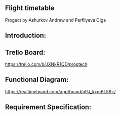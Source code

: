 ## Flight timetable
Progect by Ashurkov Andrew and Perfilyeva Olga
## Introduction:
## Trello Board:

https://trello.com/b/JXNkR1QD/progtech
## Functional Diagram:

https://realtimeboard.com/app/board/o9J_kxmBL58=/
## Requirement Specification:
